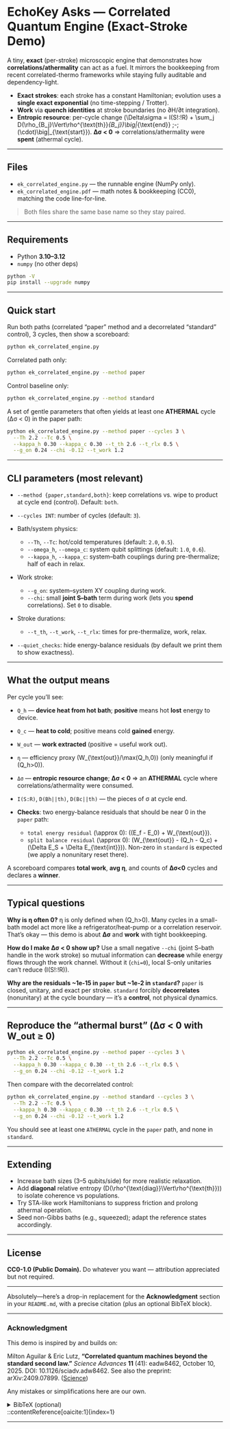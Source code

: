 # EchoKey Asks — Correlated Quantum Engine (Exact-Stroke Demo)

A tiny, **exact** (per-stroke) microscopic engine that demonstrates how **correlations/athermality** can act as a fuel. It mirrors the bookkeeping from recent correlated-thermo frameworks while staying fully auditable and dependency-light.

* **Exact strokes**: each stroke has a constant Hamiltonian; evolution uses a **single exact exponential** (no time-stepping / Trotter).
* **Work** via **quench identities** at stroke boundaries (no ∂H/∂t integration).
* **Entropic resource**: per-cycle change
  (\Delta\sigma = I(S!:!R) + \sum_j D(\rho_{B_j}\Vert\rho^{\text{th}}*{B_j})\big|*{\text{end}} ;-; (\cdot)\big|_{\text{start}}).
  **Δσ < 0** ⇒ correlations/athermality were **spent** (athermal cycle).

---

## Files

* `ek_correlated_engine.py` — the runnable engine (NumPy only).
* `ek_correlated_engine.pdf` — math notes & bookkeeping (CC0), matching the code line-for-line.

> Both files share the same base name so they stay paired.

---

## Requirements

* Python **3.10–3.12**
* `numpy` (no other deps)

```bash
python -V
pip install --upgrade numpy
```

---

## Quick start

Run both paths (correlated “paper” method and a decorrelated “standard” control), 3 cycles, then show a scoreboard:

```bash
python ek_correlated_engine.py
```

Correlated path only:

```bash
python ek_correlated_engine.py --method paper
```

Control baseline only:

```bash
python ek_correlated_engine.py --method standard
```

A set of gentle parameters that often yields at least one **ATHERMAL** cycle (Δσ < 0) in the paper path:

```bash
python ek_correlated_engine.py --method paper --cycles 3 \
  --Th 2.2 --Tc 0.5 \
  --kappa_h 0.30 --kappa_c 0.30 --t_th 2.6 --t_rlx 0.5 \
  --g_on 0.24 --chi -0.12 --t_work 1.2
```

---

## CLI parameters (most relevant)

* `--method {paper,standard,both}`: keep correlations vs. wipe to product at cycle end (control). Default: `both`.
* `--cycles INT`: number of cycles (default: `3`).
* Bath/system physics:

  * `--Th`, `--Tc`: hot/cold temperatures (default: `2.0`, `0.5`).
  * `--omega_h`, `--omega_c`: system qubit splittings (default: `1.0`, `0.6`).
  * `--kappa_h`, `--kappa_c`: system–bath couplings during pre-thermalize; half of each in relax.
* Work stroke:

  * `--g_on`: system–system XY coupling during work.
  * `--chi`: small **joint S–bath** term during work (lets you **spend** correlations). Set `0` to disable.
* Stroke durations:

  * `--t_th`, `--t_work`, `--t_rlx`: times for pre-thermalize, work, relax.
* `--quiet_checks`: hide energy-balance residuals (by default we print them to show exactness).

---

## What the output means

Per cycle you’ll see:

* `Q_h` — **device heat from hot bath**; **positive** means hot **lost** energy to device.
* `Q_c` — **heat to cold**; positive means cold **gained** energy.
* `W_out` — **work extracted** (positive = useful work out).
* `η` — efficiency proxy (W_{\text{out}}/\max(Q_h,0)) (only meaningful if (Q_h>0)).
* `Δσ` — **entropic resource change**; **Δσ < 0** ⇒ an **ATHERMAL** cycle where correlations/athermality were consumed.
* `I(S:R)`, `D(Bh||th)`, `D(Bc||th)` — the pieces of σ at cycle end.
* **Checks**: two energy-balance residuals that should be near 0 in the `paper` path:

  * `total energy residual` (\approx 0): ((E_f - E_0) + W_{\text{out}}).
  * `split balance residual` (\approx 0): (W_{\text{out}} - (Q_h - Q_c) + (\Delta E_S + \Delta E_{\text{int}})).
    Non-zero in `standard` is expected (we apply a nonunitary reset there).

A scoreboard compares **total work**, **avg η**, and counts of **Δσ<0** cycles and declares a **winner**.

---

## Typical questions

**Why is η often 0?**
η is only defined when (Q_h>0). Many cycles in a small-bath model act more like a refrigerator/heat-pump or a correlation reservoir. That’s okay — this demo is about **Δσ** and **work** with tight bookkeeping.

**How do I make Δσ < 0 show up?**
Use a small negative `--chi` (joint S–bath handle in the work stroke) so mutual information can **decrease** while energy flows through the work channel. Without it (`chi=0`), local S-only unitaries can’t reduce (I(S!:!R)).

**Why are the residuals ~1e-15 in `paper` but ~1e-2 in `standard`?**
`paper` is closed, unitary, and exact per stroke.
`standard` forcibly **decorrelates** (nonunitary) at the cycle boundary — it’s a **control**, not physical dynamics.

---

## Reproduce the “athermal burst” (Δσ < 0 with W_out ≥ 0)

```bash
python ek_correlated_engine.py --method paper --cycles 3 \
  --Th 2.2 --Tc 0.5 \
  --kappa_h 0.30 --kappa_c 0.30 --t_th 2.6 --t_rlx 0.5 \
  --g_on 0.24 --chi -0.12 --t_work 1.2
```

Then compare with the decorrelated control:

```bash
python ek_correlated_engine.py --method standard --cycles 3 \
  --Th 2.2 --Tc 0.5 \
  --kappa_h 0.30 --kappa_c 0.30 --t_th 2.6 --t_rlx 0.5 \
  --g_on 0.24 --chi -0.12 --t_work 1.2
```

You should see at least one `ATHERMAL` cycle in the `paper` path, and none in `standard`.

---

## Extending

* Increase bath sizes (3–5 qubits/side) for more realistic relaxation.
* Add **diagonal** relative entropy (D(\rho^{\text{diag}}\Vert\rho^{\text{th}})) to isolate coherence vs populations.
* Try STA-like work Hamiltonians to suppress friction and prolong athermal operation.
* Seed non-Gibbs baths (e.g., squeezed); adapt the reference states accordingly.

---

## License

**CC0-1.0 (Public Domain).**
Do whatever you want — attribution appreciated but not required.

---

Absolutely—here’s a drop-in replacement for the **Acknowledgment** section in your `README.md`, with a precise citation (plus an optional BibTeX block).

---

### Acknowledgment

This demo is inspired by and builds on:

Milton Aguilar & Eric Lutz, **“Correlated quantum machines beyond the standard second law.”** *Science Advances* **11** (41): eadw8462, October 10, 2025. DOI: 10.1126/sciadv.adw8462. See also the preprint: arXiv:2409.07899. ([Science][1])

Any mistakes or simplifications here are our own.

<details>
<summary>BibTeX (optional)</summary>

```bibtex
@article{AguilarLutz2025SciAdv,
  author  = {Milton Aguilar and Eric Lutz},
  title   = {Correlated quantum machines beyond the standard second law},
  journal = {Science Advances},
  volume  = {11},
  number  = {41},
  pages   = {eadw8462},
  year    = {2025},
  month   = {oct},
  doi     = {10.1126/sciadv.adw8462}
}

@article{AguilarLutz2024arXiv,
  author  = {Milton Aguilar and Eric Lutz},
  title   = {Correlated quantum machines beyond the standard second law},
  journal = {arXiv},
  eprint  = {2409.07899},
  year    = {2024},
  month   = {sep},
  url     = {https://arxiv.org/abs/2409.07899}
}
```

</details>
::contentReference[oaicite:1]{index=1}

[1]: https://www.science.org/doi/10.1126/sciadv.adw8462?utm_source=chatgpt.com "Correlated quantum machines beyond the standard ..."

---
